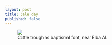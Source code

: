 ```yaml
---
layout: post
title: Sale day
published: false
---
```





<figure>
  <img src="https://raw.githubusercontent.com/jkalev/blog/master/images/20210302_01-2.jpg" />
  <figcaption>Cattle trough as baptismal font, near Elba Al.</figcaption>
</figure>
